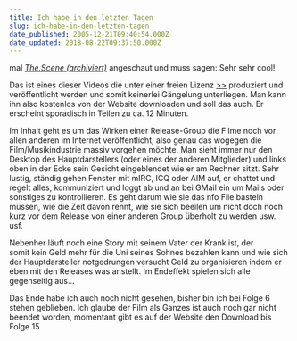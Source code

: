 ```yaml
---
title: Ich habe in den letzten Tagen
slug: ich-habe-in-den-letzten-tagen
date_published: 2005-12-21T09:40:54.000Z
date_updated: 2018-08-22T09:37:50.000Z
---
```


mal *[The.Scene (archiviert)](http://web.archive.org/web/20051223102557/http://www.welcometothescene.com:80/index.shtml)* angeschaut und muss sagen: Sehr sehr cool!

Das ist eines dieser Videos die unter einer freien Lizenz [>>](http://creativecommons.org/) produziert und veröffentlicht werden und somit keinerlei Gängelung unterliegen. Man kann ihn also kostenlos von der Website downloaden und soll das auch. Er erscheint sporadisch in Teilen zu ca. 12 Minuten. 

Im Inhalt geht es um das Wirken einer Release-Group die Filme noch vor allen anderen im Internet veröffentlicht, also genau das wogegen die Film/Musikindustrie massiv vorgehen möchte. Man sieht immer nur den Desktop des Hauptdarstellers (oder eines der anderen Mitglieder) und links oben in der Ecke sein Gesicht eingeblendet wie er am Rechner sitzt. Sehr lustig, ständig gehen Fenster mit mIRC, ICQ oder AIM auf, er chattet und regelt alles, kommuniziert und loggt ab und an bei GMail ein um Mails oder sonstiges zu kontrollieren. Es geht darum wie sie das nfo File basteln müssen, wie die Zeit davon rennt, wie sie sich beeilen um nicht doch noch kurz vor dem Release von einer anderen Group überholt zu werden usw. usf. 

Nebenher läuft noch eine Story mit seinem Vater der Krank ist, der somit kein Geld mehr für die Uni seines Sohnes bezahlen kann und wie sich der Hauptdarsteller notgedrungen versucht Geld zu organisieren indem er eben mit den Releases was anstellt. Im Endeffekt spielen sich alle gegenseitig aus…

Das Ende habe ich auch noch nicht gesehen, bisher bin ich bei Folge 6 stehen geblieben. Ich glaube der Film als Ganzes ist auch noch gar nicht beendet worden, momentant gibt es auf der Website den Download bis Folge 15
